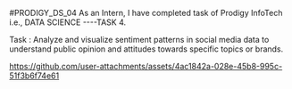 #PRODIGY_DS_04
As an Intern, I have completed  task of Prodigy InfoTech i.e., DATA SCIENCE ----TASK 4.

Task : Analyze and visualize sentiment patterns in social media data to understand public opinion and attitudes towards specific topics or brands.


https://github.com/user-attachments/assets/4ac1842a-028e-45b8-995c-51f3b6f74e61

